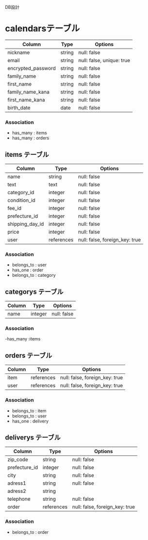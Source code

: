  DB設計
 #  calendarsテーブル
| Column              | Type       | Options                   |
| ------------------- | ---------- | --------------------------|
| nickname            | string     | null: false               |
| email               | string     | null: false, unique: true |
| encrypted_password  | string     | null: false               |
| family_name         | string     | null: false               |
| first_name          | string     | null: false               |
| family_name_kana    | string     | null: false               |
| first_name_kana     | string     | null: false               |
| birth_date          | date       | null: false               |


### Association
- has_many : items
- has_many : orders

## items テーブル
| Column          | Type       | Options                        |
| --------------- | ---------- | ------------------------------ |
| name            | string     | null: false                    |
| text            | text       | null: false                    |
| category_id     | integer    | null: false                    |
| condition_id    | integer    | null: false                    |
| fee_id          | integer    | null: false                    |
| prefecture_id   | integer    | null: false                    |
| shipping_day_id | integer    | null: false                    |
| price           | integer    | null: false                    |
| user            | references | null: false, foreign_key: true |

### Association
- belongs_to : user
- has_one    : order
- belongs_to : category

## categorys テーブル
| Column      | Type       | Options                       |
| ----------- | ---------- | ----------------------------- |
| name        | integer    | null: false                   |

### Association
-has_many  :items

## orders テーブル
| Column      | Type       | Options                       |
| ----------- | ---------- | ----------------------------- |
| item        | references | null: false, foreign_key: true|
| user        | references | null: false, foreign_key: true|


### Association
- belongs_to : item
- belongs_to : user
- has_one    : delivery

## deliverys テーブル
| Column        | Type       | Options                        |
| ------------- | ---------- | ------------------------------ |
| zip_code      | string     | null: false                    |
| prefecture_id | integer    | null: false                    |
| city          | string     | null: false                    |
| adress1       | string     | null: false                    |
| adress2       | string     |                                |
| telephone     | string     | null: false                    |
| order         | references | null: false, foreign_key: true |

### Association
- belongs_to : order



